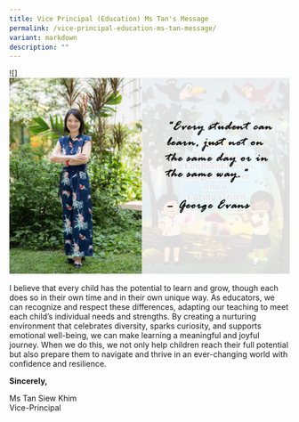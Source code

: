 ```yaml
---
title: Vice Principal (Education) Ms Tan's Message
permalink: /vice-principal-education-ms-tan-message/
variant: markdown
description: ""
---
```

![]![](/images/Ms_Tan.png)

I believe that every child has the potential to learn and grow, though each does so in their own time and in their own unique way. As educators, we can recognize and respect these differences, adapting our teaching to meet each child’s individual needs and strengths. By creating a nurturing environment that celebrates diversity, sparks curiosity, and supports emotional well-being, we can make learning a meaningful and joyful journey. When we do this, we not only help children reach their full potential but also prepare them to navigate and thrive in an ever-changing world with confidence and resilience.

**Sincerely,**

Ms Tan Siew Khim 
<br>Vice-Principal